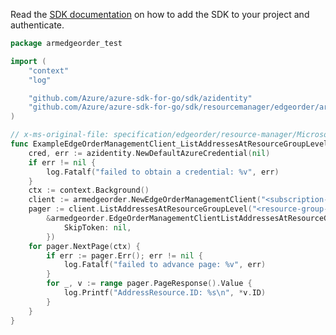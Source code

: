 Read the [SDK documentation](https://github.com/Azure/azure-sdk-for-go/blob/sdk%2Fresourcemanager%2Fedgeorder%2Farmedgeorder%2Fv0.1.0/sdk/resourcemanager/edgeorder/armedgeorder/README.md) on how to add the SDK to your project and authenticate.

```go
package armedgeorder_test

import (
	"context"
	"log"

	"github.com/Azure/azure-sdk-for-go/sdk/azidentity"
	"github.com/Azure/azure-sdk-for-go/sdk/resourcemanager/edgeorder/armedgeorder"
)

// x-ms-original-file: specification/edgeorder/resource-manager/Microsoft.EdgeOrder/stable/2021-12-01/examples/ListAddressesAtResourceGroupLevel.json
func ExampleEdgeOrderManagementClient_ListAddressesAtResourceGroupLevel() {
	cred, err := azidentity.NewDefaultAzureCredential(nil)
	if err != nil {
		log.Fatalf("failed to obtain a credential: %v", err)
	}
	ctx := context.Background()
	client := armedgeorder.NewEdgeOrderManagementClient("<subscription-id>", cred, nil)
	pager := client.ListAddressesAtResourceGroupLevel("<resource-group-name>",
		&armedgeorder.EdgeOrderManagementClientListAddressesAtResourceGroupLevelOptions{Filter: nil,
			SkipToken: nil,
		})
	for pager.NextPage(ctx) {
		if err := pager.Err(); err != nil {
			log.Fatalf("failed to advance page: %v", err)
		}
		for _, v := range pager.PageResponse().Value {
			log.Printf("AddressResource.ID: %s\n", *v.ID)
		}
	}
}
```
